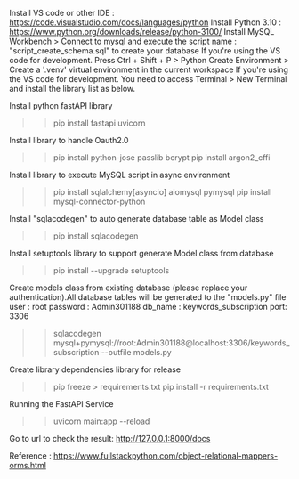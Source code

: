 Install VS code or other IDE : https://code.visualstudio.com/docs/languages/python
Install Python 3.10 : https://www.python.org/downloads/release/python-3100/
Install MySQL Workbench > Connect to mysql and execute the script name : "script_create_schema.sql" to create your database
If you're using the VS code for development. Press Ctrl + Shift + P > Python Create Environment > Create a '.venv' virtual environment in the current workspace
If you're using the VS code for development. You need to access Terminal > New Terminal and install the library list as below.

Install python fastAPI library
>> pip install fastapi uvicorn

Install library to handle Oauth2.0
>> pip install python-jose passlib bcrypt
>> pip install argon2_cffi

Install library to execute MySQL script in async environment
>> pip install sqlalchemy[asyncio] aiomysql pymysql
>> pip install mysql-connector-python

Install "sqlacodegen" to auto generate database table as Model class
>> pip install sqlacodegen

Install setuptools library to support generate Model class from database
>> pip install --upgrade setuptools

Create models class from existing database (please replace your authentication).All database tables will be generated to the "models.py" file
user : root
password : Admin301188
db_name : keywords_subscription
port: 3306
>> sqlacodegen mysql+pymysql://root:Admin301188@localhost:3306/keywords_subscription --outfile models.py

Create library dependencies library for release
>> pip freeze > requirements.txt
>> pip install -r requirements.txt

Running the FastAPI Service
>> uvicorn main:app --reload

Go to url to check the result: http://127.0.0.1:8000/docs

Reference : https://www.fullstackpython.com/object-relational-mappers-orms.html
